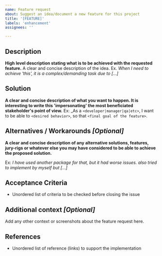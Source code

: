 ```yaml
---
name: Feature request
about: Suggest an idea/document a new feature for this project
title: '[FEATURE]'
labels: 'enhancement'
assignees: ''

---
```


## Description

**High level description stating what is to be achieved with the requested feature.**
A clear and concise description of the idea. Ex. _When I need to achieve 'this', it is a complex/demanding task due to [...]_

## Solution

**A clear and concise description of what you want to happen. It is interesting to write this 'impersonating' the most beneficiated stakeholder's point of view.**
Ex: _As a `<developer|manager|qa|etc>`, I want to be able to `<desired behavior>`, so that `<final goal of the feature>`.

## Alternatives / Workarounds _[Optional]_

**A clear and concise description of any alternative solutions, features, jury-rigs or whatever else you may have considered to be able to achieve the proposed solution.**

Ex: _I have used another package for that, but it had worse issues. also tried to implement by myself but [...]_

## Acceptance Criteria

- Unordered list of criteria to be checked before closing the issue

## Additional context _[Optional]_
Add any other context or screenshots about the feature request here.

## References

- Unordered list of reference (links) to support the implementation
